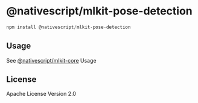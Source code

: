 # @nativescript/mlkit-pose-detection

```javascript
npm install @nativescript/mlkit-pose-detection
```

## Usage

See [@nativescript/mlkit-core](/packages/mlkit-core/README.md) Usage

## License

Apache License Version 2.0
